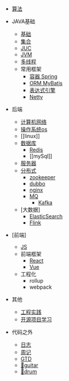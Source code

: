 * [算法](/algo/)
* JAVA基础
  * [基础](/java/)
  * [集合](/java/collection/)
  * [JUC](/java/juc/)
  * [JVM](/java/jvm/)
  * [多线程](/java/thread/)
  * 常用框架
    * [容器 Spring](/Spring/)
    * [ORM MyBatis](/mybatis/)
    * [表达式引擎](/express/)
    * [Netty](/netty/)
* 后端 
  * [计算机网络](/network/)
  * [操作系统os](/os/)
  * [[linux]]
  * [数据库](/database/)
    * [Redis](/Redis/)
    * [[mySql]]
  * [服务器](/server/)
  * [分布式](/distribute/)
    * [zookeeper](/zookeeper/)
    * [dubbo](/dubbo/)
    * [nginx](/nginx/)
    * [MQ](/mq/)
      * [Kafka](/kafka/)
  * [大数据]
    * [ElasticSearch](/es/)
    * [Flink](/flink/)
* [前端]
  * [JS](/js/) 
  * 前端框架
    * [React](/react/) 
    * [Vue](/vue/)
  * 工程化 
    * rollup
    * webpack
* 其他
    * [工程实践](/product/)
    * [开源项目学习](/opensouce/) 

* 代码之外
  * [日志](/dailyLog/)
  * [周记](/weeklyLog/)
  * [GTD](/gtd/)
  * [🎸guitar](/guitar/)
  * [🥁drum](/drum/)
